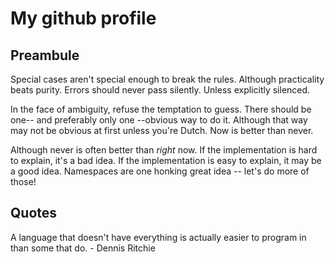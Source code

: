 # My github profile


## Preambule

Special cases aren't special enough to break the rules.
Although practicality beats purity.
Errors should never pass silently.
Unless explicitly silenced.

In the face of ambiguity, refuse the temptation to guess.
There should be one-- and preferably only one --obvious way to do it.
Although that way may not be obvious at first unless you're Dutch.
Now is better than never.

Although never is often better than *right* now.
If the implementation is hard to explain, it's a bad idea.
If the implementation is easy to explain, it may be a good idea.
Namespaces are one honking great idea -- let's do more of those!

## Quotes
A language that doesn't have everything is actually easier to program in than some that do. - Dennis Ritchie
